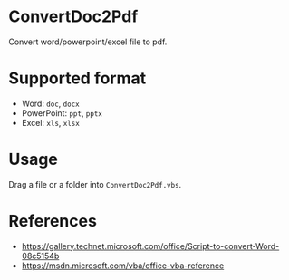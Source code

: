 # ConvertDoc2Pdf
Convert word/powerpoint/excel file to pdf.
# Supported format
- Word: `doc`, `docx`
- PowerPoint: `ppt`, `pptx`
- Excel: `xls`, `xlsx`
# Usage
Drag a file or a folder into `ConvertDoc2Pdf.vbs`.
# References
- https://gallery.technet.microsoft.com/office/Script-to-convert-Word-08c5154b
- https://msdn.microsoft.com/vba/office-vba-reference
